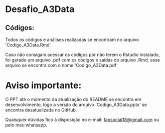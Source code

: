 # Desafio_A3Data

## Códigos:

Todos os códigos e análises realizadas se encontram no arquivo 'Codigo_A3Data.Rmd'.

Caso não consigam acessar os códigos por não terem o Rstudio instalado, foi gerado um arquivo .pdf com os códigos e saídas do arquivo .Rmd, esse arquivo se encontra com o nome 'Codigo_A3Data.pdf'

# Aviso importante: 

O PPT até o momento da atualização do README se encontra em desenvolvimento, logo a versão do arquivo 'Codigo_A3Data.pptx' se encontra desatualizada no GitHub.

Quaisquer dúvidas fico à disposição no e-mail: fapsocial18@gmail.com ou pelo meu whatsapp.
